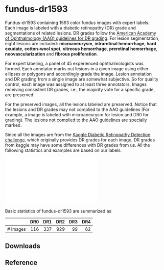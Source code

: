 # fundus-dr1593

Fundus-dr1593 containing 1593 color fundus images with expert labels. 
Each image is labeled with a diabetic retinopathy (DR) grade and segmentations of related lesions.
DR grades follow the [American Academy of Ophthalmology (AAO) guidelines for DR grading](https://www.aao.org/preferred-practice-pattern/diabetic-retinopathy-ppp-updated-2017).
For lesion segmentation, eight lesions are included: **microaneurysm**, **intraretinal hemorrhage**, **hard exudate**, **cotton-wool spot**, **vitreous hemorrhage**, **preretinal hemorrhage**, **neovascularization** and **fibrous proliferation**.

For expert labeling, a panel of 45 experienced ophthalmologists was formed. Each annotator marks out lesions in a given 
image using either ellipses or polygons and accordingly grade the image. Lesion annotation and DR grading from a single 
image are somewhat subjective. So for quality control, each image was assigned to at least three annotators. 
Images receiving consistent DR grades, i.e., the majority vote for a specific grade, are preserved.

For the preserved images, all the lesions labeled are preserved. Notice that the lesions and DR grades may not complied to the AAO guidelines (For example, a image is labeled with microaneurysm for lesion and DR0 for grading). The lesions not complied to the AAO guidelines are specially marked. 

Since all the images are from the [Kaggle Diabetic Retinopathy Detection challenge](https://www.kaggle.com/c/diabetic-retinopathy-detection), which originally provides DR grades for each image, DR grades from kaggle may have some differences with DR grades from us.
All the following statistics and examples are based on our labels.

![examples](examples.pdf)

Basic statistics of fundus-dr1593 are summarized as:

| | DR0 | DR1 | DR2 | DR3 |DR4 |
| :--   | --: | --:  | --:  | --:  | --:  |
| # Images | 116 | 337 | 929 | 99 | 62 |

## Downloads


## Reference

